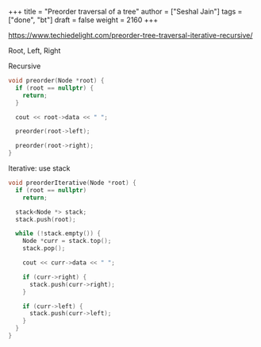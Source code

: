+++
title = "Preorder traversal of a tree"
author = ["Seshal Jain"]
tags = ["done", "bt"]
draft = false
weight = 2160
+++

<https://www.techiedelight.com/preorder-tree-traversal-iterative-recursive/>

Root, Left, Right

Recursive

```cpp
void preorder(Node *root) {
  if (root == nullptr) {
    return;
  }

  cout << root->data << " ";

  preorder(root->left);

  preorder(root->right);
}
```

Iterative: use stack

```cpp
void preorderIterative(Node *root) {
  if (root == nullptr)
    return;

  stack<Node *> stack;
  stack.push(root);

  while (!stack.empty()) {
    Node *curr = stack.top();
    stack.pop();

    cout << curr->data << " ";

    if (curr->right) {
      stack.push(curr->right);
    }

    if (curr->left) {
      stack.push(curr->left);
    }
  }
}
```
